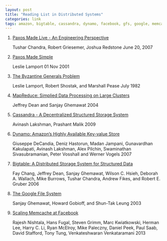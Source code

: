 ```yaml
---
layout: post
title: "Reading List in Distributed Systems"
categories: link
tags: amazon, bigtable, cassandra, dynamo, facebook, gfs, google, memcache, paxos
---
```


1. [Paxos Made Live - An Engineering Perspective](http://www.cs.utexas.edu/users/lorenzo/corsi/cs380d/papers/paper2-1.pdf)

    Tushar Chandra, Robert Griesemer, Joshua Redstone June 20, 2007

1. [Paxos Made Simple](http://www.cs.utexas.edu/users/lorenzo/corsi/cs380d/past/03F/notes/paxos-simple.pdf)

    Leslie Lamport 01 Nov 2001

1. [The Byzantine Generals Problem](http://www.cs.cornell.edu/courses/cs614/2004sp/papers/lsp82.pdf)

    Leslie Lamport, Robert Shostak, and Marshall Pease July 1982

1. [MapReduce: Simplied Data Processing on Large Clusters](http://static.googleusercontent.com/external_content/untrusted_dlcp/research.google.com/en/us/archive/mapreduce-osdi04.pdf)

    Jeffrey Dean and Sanjay Ghemawat 2004

1. [Cassandra - A Decentralized Structured Storage System](http://www.cs.cornell.edu/projects/ladis2009/papers/lakshman-ladis2009.pdf)

    Avinash Lakshman, Prashant Malik 2009

1. [Dynamo: Amazon’s Highly Available Key-value Store](http://www.read.seas.harvard.edu/~kohler/class/cs239-w08/decandia07dynamo.pdf)

    Giuseppe DeCandia, Deniz Hastorun, Madan Jampani, Gunavardhan Kakulapati, Avinash Lakshman, Alex Pilchin, Swaminathan Sivasubramanian, Peter Vosshall and Werner Vogels 2007

1. [Bigtable: A Distributed Storage System for Structured Data](http://static.googleusercontent.com/external_content/untrusted_dlcp/research.google.com/en/us/archive/bigtable-osdi06.pdf)

    Fay Chang, Jeffrey Dean, Sanjay Ghemawat, Wilson C. Hsieh, Deborah A. Wallach, Mike Burrows, Tushar Chandra, Andrew Fikes, and Robert E. Gruber 2006

1. [The Google File System](http://static.googleusercontent.com/external_content/untrusted_dlcp/research.google.com/en/us/archive/gfs-sosp2003.pdf)

    Sanjay Ghemawat, Howard Gobioff, and Shun-Tak Leung 2003

1. [Scaling Memcache at Facebook](https://www.usenix.org/system/files/conference/nsdi13/nsdi13-final170_update.pdf)

    Rajesh Nishtala, Hans Fugal, Steven Grimm, Marc Kwiatkowski, Herman Lee, Harry C. Li, Ryan McElroy, Mike Paleczny, Daniel Peek, Paul Saab, David Stafford, Tony Tung, Venkateshwaran Venkataramani 2013